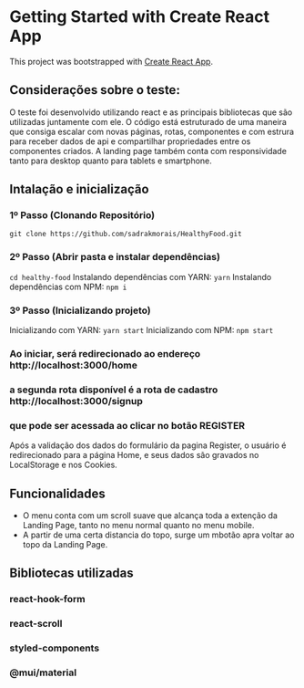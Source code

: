 # Getting Started with Create React App

This project was bootstrapped with [Create React App](https://github.com/facebook/create-react-app).

## Considerações sobre o teste:

O teste foi desenvolvido utilizando react e as principais bibliotecas que são utilizadas juntamente com ele. O código está estruturado de uma maneira que consiga escalar com novas páginas, rotas, componentes e com estrura para receber dados de api e compartilhar propriedades entre os componentes criados. A landing page também conta com responsividade tanto para desktop quanto para tablets e smartphone.

## Intalação e inicialização

### 1º Passo (Clonando Repositório)

`git clone https://github.com/sadrakmorais/HealthyFood.git`

### 2º Passo (Abrir pasta e instalar dependências)

`cd healthy-food`
Instalando dependências com YARN:
`yarn`
Instalando dependências com NPM:
`npm i`

### 3º Passo (Inicializando projeto)

Inicializando com YARN:
`yarn start`
Inicializando com NPM:
`npm start`

### Ao iniciar, será redirecionado ao endereço http://localhost:3000/home
### a segunda rota disponível é a rota de cadastro http://localhost:3000/signup
### que pode ser acessada ao clicar no botão REGISTER

Após a validação dos dados do formulário da pagina Register, o usuário é redirecionado para a página Home, e seus dados são gravados no LocalStorage e nos Cookies.


## Funcionalidades

- O menu conta com um scroll suave que alcança toda a extenção da Landing Page, tanto no menu normal quanto no menu mobile.
- A partir de uma certa distancia do topo, surge um mbotão apra voltar ao topo da Landing Page.

## Bibliotecas utilizadas

### react-hook-form
### react-scroll
### styled-components
### @mui/material



